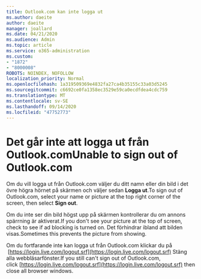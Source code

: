 ```yaml
---
title: Outlook.com kan inte logga ut
ms.author: daeite
author: daeite
manager: joallard
ms.date: 04/21/2020
ms.audience: Admin
ms.topic: article
ms.service: o365-administration
ms.custom:
- "1872"
- "8000008"
ROBOTS: NOINDEX, NOFOLLOW
localization_priority: Normal
ms.openlocfilehash: 1a319509369e4832fa27ca4b35155c33a03d5245
ms.sourcegitcommit: c6692ce0fa1358ec3529e59ca0ecdfdea4cdc759
ms.translationtype: MT
ms.contentlocale: sv-SE
ms.lasthandoff: 09/14/2020
ms.locfileid: "47752773"
---
```

# <a name="unable-to-sign-out-of-outlookcom"></a><span data-ttu-id="f5654-102">Det går inte att logga ut från Outlook.com</span><span class="sxs-lookup"><span data-stu-id="f5654-102">Unable to sign out of Outlook.com</span></span>

<span data-ttu-id="f5654-103">Om du vill logga ut från Outlook.com väljer du ditt namn eller din bild i det övre högra hörnet på skärmen och väljer sedan **Logga ut**.</span><span class="sxs-lookup"><span data-stu-id="f5654-103">To sign out of Outlook.com, select your name or picture at the top right corner of the screen, then select **Sign out**.</span></span>

<span data-ttu-id="f5654-104">Om du inte ser din bild högst upp på skärmen kontrollerar du om annons spärrning är aktiverat.</span><span class="sxs-lookup"><span data-stu-id="f5654-104">If you don't see your picture at the top of screen, check to see if ad blocking is turned on.</span></span> <span data-ttu-id="f5654-105">Det förhindrar ibland att bilden visas.</span><span class="sxs-lookup"><span data-stu-id="f5654-105">Sometimes this prevents the picture from showing.</span></span>

<span data-ttu-id="f5654-106">Om du fortfarande inte kan logga ut från Outlook.com klickar du på  [https://login.live.com/logout.srf](https://login.live.com/logout.srf) Stäng alla webbläsarfönster.</span><span class="sxs-lookup"><span data-stu-id="f5654-106">If you still can't sign out of Outlook.com, click [https://login.live.com/logout.srf](https://login.live.com/logout.srf) then close all browser windows.</span></span>